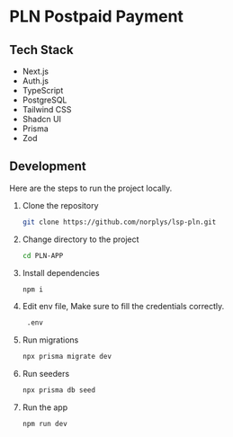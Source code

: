 # PLN Postpaid Payment

## Tech Stack

- Next.js
- Auth.js
- TypeScript
- PostgreSQL
- Tailwind CSS
- Shadcn UI
- Prisma
- Zod

## Development

Here are the steps to run the project locally.

1. Clone the repository

   ```bash
   git clone https://github.com/norplys/lsp-pln.git
   ```

1. Change directory to the project

   ```bash
   cd PLN-APP
   ```

1. Install dependencies

   ```bash
   npm i
   ```

1. Edit env file, Make sure to fill the credentials correctly.

   ```bash
    .env
   ```

1. Run migrations

   ```bash
   npx prisma migrate dev
   ```

1. Run seeders

   ```bash
   npx prisma db seed
   ```

1. Run the app

   ```bash
   npm run dev
   ```